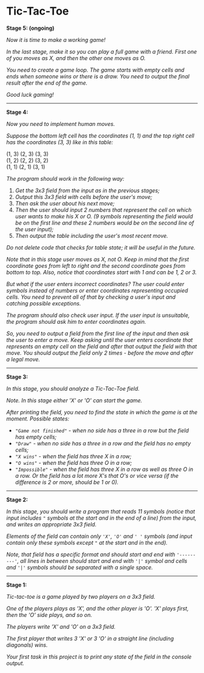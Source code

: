 # Tic-Tac-Toe

**Stage 5: (ongoing)**

_Now it is time to make a working game!_

_In the last stage, make it so you can play a full game with a friend. First one of you moves as X, and then the other one moves as O._

_You need to create a game loop. The game starts with empty cells and ends when someone wins or there is a draw. You need to output the final result after the end of the game._

_Good luck gaming!_ 

***
**Stage 4:**

_Now you need to implement human moves._

_Suppose the bottom left cell has the coordinates (1, 1) and the top right cell has the coordinates (3, 3) like in this table:_

(1, 3) (2, 3) (3, 3)<br>
(1, 2) (2, 2) (3, 2)<br>
(1, 1) (2, 1) (3, 1)

_The program should work in the following way:_

1. _Get the 3x3 field from the input as in the previous stages;_
2. _Output this 3x3 field with cells before the user's move;_
3. _Then ask the user about his next move;_
4. _Then the user should input 2 numbers that represent the cell on which user wants to make his X or O. (9 symbols representing the field would be on the first line and these 2 numbers would be on the second line of the user input);_
5. _Then output the table including the user's most recent move._

_Do not delete code that checks for table state; it will be useful in the future._

_Note that in this stage user moves as X, not O. Keep in mind that the first coordinate goes from left to right and the second coordinate goes from bottom to top. Also, notice that coordinates start with 1 and can be 1, 2 or 3._

_But what if the user enters incorrect coordinates? The user could enter symbols instead of numbers or enter coordinates representing occupied cells. You need to prevent all of that by checking a user's input and catching possible exceptions._

_The program should also check user input. If the user input is unsuitable, the program should ask him to enter coordinates again._ 

_So, you need to output a field from the first line of the input and then ask the user to enter a move. Keep asking until the user enters coordinate that represents an empty cell on the field and after that output the field with that move. You should output the field only 2 times - before the move and after a legal move._

***
**Stage 3:**

_In this stage, you should analyze a Tic-Tac-Toe field._

_Note. In this stage either 'X' or 'O' can start the game._

_After printing the field, you need to find the state in which the game is at the moment. Possible states:_

* _`"Game not finished"` - when no side has a three in a row but the field has empty cells;_
* _`"Draw"` - when no side has a three in a row and the field has no empty cells;_
* _`"X wins"` - when the field has three X in a row;_
* _`"O wins"` - when the field has three O in a row;_
* _`"Impossible"` - when the field has three X in a row as well as three O in a row. Or the field has a lot more X's that O's or vice versa (if the difference is 2 or more, should be 1 or 0)._ 

***
**Stage 2:**

_In this stage, you should write a program that reads 11 symbols (notice that input includes `"` symbols at the start
and in the end of a line) from the input, and writes an appropriate 3x3 field._

_Elements of the field can contain only `'X'`, `'O'` and `' '` symbols 
(and input contain only these symbols except `"` at the start and in the end)._

_Note, that field has a specific format and should start and end with `'---------'`, 
all lines in between should start and end with `'|'` symbol and cells and `'|'` symbols should be separated with a single space._ 

***
**Stage 1:**

_Tic-tac-toe is a game played by two players on a 3x3 field._

_One of the players plays as 'X', and the other player is 'O'. 'X' plays first, then the 'O' side plays, and so on._

_The players write 'X' and 'O' on a 3x3 field._

_The first player that writes 3 'X' or 3 'O' in a straight line (including diagonals) wins._

_Your first task in this project is to print any state of the field in the console output._
